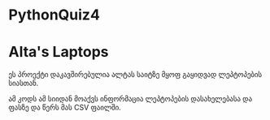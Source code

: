 # PythonQuiz4

<h1> Alta's Laptops </h1>
ეს პროექტი დაკავშირებულია ალტას საიტზე მყოფ გაყიდვად ლეპტოპების სიასთან.

ამ კოდს ამ სიიდან მოაქვს ინფორმაცია ლეპტოპების დასახელებასა და ფასზე და წერს მას CSV ფაილში.
